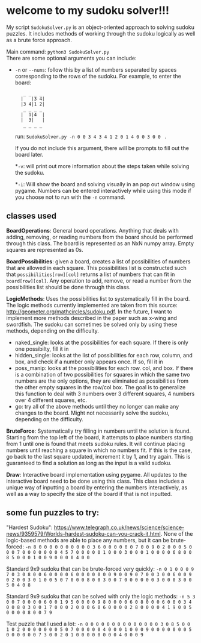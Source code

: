 # welcome to my sudoku solver!!!

My script `SudokuSolver.py` is an object-oriented approach to solving sudoku puzzles. It includes methods of working through the sudoku logically as well as a brute force approach. 

Main command:
`python3 SudokuSolver.py` <br />
There are some optional arguments you can include:
* `-n` or `--nums`: follow this by a list of numbers separated by spaces corresponding to the rows of the sudoku. For example, to enter the board:<br />
  
         _ _ _ _ 
        |   |3 4| 
        |3 4|1 2| 
         _ _ _ _ 
        |  1|4  | 
        |  3|   |
         _ _ _ _ 
        

  run: `SudokuSolver.py -n 0 0 3 4 3 4 1 2 0 1 4 0 0 3 0 0 ` . 
  
  If you do not include this argument, there will be prompts to fill out the board later. 
  
  *`-v`: will print out more information about the steps taken while solving the sudoku. 
  
  *`-i`: Will show the board and solving visually in an pop out window using pygame. Numbers can be entered interactively while using this mode if you choose not to run with the `-n` command. 



## classes used

**BoardOperations**: General board operations. Anything that deals with adding, removing, or reading numbers from the board should be performed through this class. The board is represented as an NxN numpy array. Empty squares are represented as 0s. 

**BoardPossibilities**: given a board, creates a list of possibilities of numbers that are allowed in each square. This possibilities list is constructed such that `possibilities[row][col]` returns a list of numbers that can fit in `board[row][col]`. Any operation to add, remove, or read a number from the possibilities list should be done through this class. 
 
 **LogicMethods**: Uses the possibilities list to systematically fill in the board. The logic methods currently implemented are taken from this source: http://geometer.org/mathcircles/sudoku.pdf. In the future, I want to implement more methods described in the paper such as x-wing and swordfish. The sudoku can sometimes be solved only by using these methods, depending on the difficulty. 
  * naked_single: looks at the possibilities for each square. If there is only one possibilty, fill it in
  * hidden_single: looks at the list of possibilities for each row, column, and box, and check if a number only appears once. If so, fill it in 
  * poss_manip: looks at the possibilities for each row. col, and box. If there is a combination of two possibilities for squares in which the same two numbers are the only options, they are eliminated as possibilities from the other empty squares in the row/col box. The goal is to generalize this function to deal with 3 numbers over 3 different squares, 4 numbers over 4 different squares, etc. 
  * go: try all of the above methods until they no longer can make any changes to the board. Might not necessarily solve the sudoku, depending on the difficulty.

**BruteForce**: Systematically try filling in numbers until the solution is found. Starting from the top left of the board, it attempts to place numbers starting from 1 until one is found that meets sudoku rules. It will continue placing numbers until reaching a square in which no numbers fit. If this is the case, go back to the last square updated, increment it by 1, and try again. This is guaranteed to find a solution as long as the input is a valid sudoku. 

**Draw**: Interactive board implementation using pygame. All updates to the interactive board need to be done using this class. This class includes a unique way of inputting a board by entering the numbers interactively, as well as a way to specify the size of the board if that is not inputted. 


## some fun puzzles to try: 

"Hardest Sudoku": https://www.telegraph.co.uk/news/science/science-news/9359579/Worlds-hardest-sudoku-can-you-crack-it.html. None of the logic-based methods are able to place any numbers, but it can be brute-forced:
`-n 8 0 0 0 0 0 0 0 0 0 0 3 6 0 0 0 0 0 0 7 0 0 9 0 2 0 0 0 5 0 0 0 7 0 0 0 0 0 0 0 4 5 7 0 0 0 0 0 1 0 0 0 3 0 0 0 1 0 0 0 0 6 8 0 0 8 5 0 0 0 1 0 0 9 0 0 0 0 4 0 0  `


Standard 9x9 sudoku that can be brute-forced very quickly:
`-n 0 1 0 0 0 9 7 0 3 0 8 0 0 6 0 0 0 0 6 0 0 0 0 0 0 0 9 0 0 9 0 7 0 0 3 0 0 6 0 0 9 0 2 0 0 3 0 1 0 0 5 0 7 0 0 0 8 0 0 3 0 0 7 0 0 0 0 0 0 3 0 0 0 3 0 0 5 0 4 0 8`

Standard 9x9 sudoku that can be solved with only the logic methods: 
`-n 5 3 0 0 7 0 0 0 0 6 0 0 1 9 5 0 0 0 0 9 8 0 0 0 0 6 0 8 0 0 0 6 0 0 0 3 4 0 0 8 0 3 0 0 1 7 0 0 0 2 0 0 0 6 0 6 0 0 0 0 2 8 0 0 0 0 4 1 9 0 0 5 0 0 0 0 8 0 0 7 9 `

Test puzzle that I used a lot: 
`-n 0 0 0 0 0 0 0 0 0 0 0 0 0 0 3 0 8 5 0 0 1 0 2 0 0 0 0 0 0 0 5 0 7 0 0 0 0 0 4 0 0 0 1 0 0 0 9 0 0 0 0 0 0 0 5 0 0 0 0 0 0 7 3 0 0 2 0 1 0 0 0 0 0 0 0 0 4 0 0 0 9`
